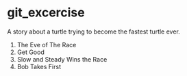 # git_excercise

A story about a turtle trying to become the fastest turtle ever.
1. The Eve of The Race
2. Get Good
3. Slow and Steady Wins the Race
4. Bob Takes First
